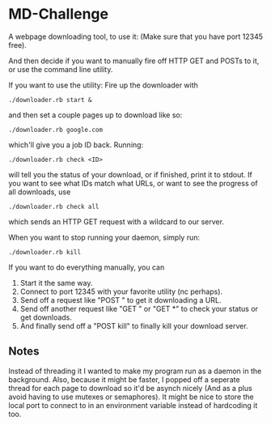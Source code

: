# MD-Challenge

A webpage downloading tool, to use it:
(Make sure that you have port 12345 free).

And then decide if you want to manually fire off HTTP GET and POSTs to it, or use the command line utility.

If you want to use the utility:
Fire up the downloader with
```
./downloader.rb start &
```
and then set a couple pages up to download like so:
```
./downloader.rb google.com
```
which'll give you a job ID back.
Running:
```
./downloader.rb check <ID>
```
will tell you the status of your download, or if finished, print it to stdout.
If you want to see what IDs match what URLs, or want to see the progress of all downloads, use
```
./downloader.rb check all
```
which sends an HTTP GET request with a wildcard to our server.

When you want to stop running your daemon, simply run:
```
./downloader.rb kill
```

If you want to do everything manually, you can

1. Start it the same way.
2. Connect to port 12345 with your favorite utility (nc perhaps).
3. Send off a request like "POST <url>" to get it downloading a URL.
4. Send off another request like "GET <id>" or "GET *" to check your status or get downloads.
5. And finally send off a "POST kill" to finally kill your download server.
 

## Notes
Instead of threading it I wanted to make my program run as a daemon in the background.
Also, because it might be faster, I popped off a seperate thread for each page to download so it'd be asynch nicely (And as a plus avoid having to use mutexes or semaphores).
It might be nice to store the local port to connect to in an environment variable instead of hardcoding it too.
